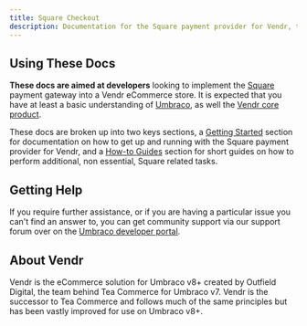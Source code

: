 ```yaml
---
title: Square Checkout
description: Documentation for the Square payment provider for Vendr, the eCommerce solution for Umbraco v8+
---
```


## Using These Docs

**These docs are aimed at developers** looking to implement the [Square](https://squareup.com) payment gateway into a Vendr eCommerce store. It is expected that you have at least a basic understanding of [Umbraco](https://umbraco.com), as well the [Vendr core product](../../../../core/).

These docs are broken up into two keys sections, a [Getting Started](getting-started/) section for documentation on how to get up and running with the Square payment provider for Vendr, and a [How-to Guides](how-to-guides/) section for short guides on how to perform additional, non essential, Square related tasks.

## Getting Help

If you require further assistance, or if you are having a particular issue you can't find an answer to, you can get community support via our support forum over on the [Umbraco developer portal](https://our.umbraco.com/packages/website-utilities/vendr/vendr-support/).

## About Vendr

Vendr is the eCommerce solution for Umbraco v8+ created by Outfield Digital, the team behind Tea Commerce for Umbraco v7. Vendr is the successor to Tea Commerce and follows much of the same principles but has been vastly improved for use on Umbraco v8+.